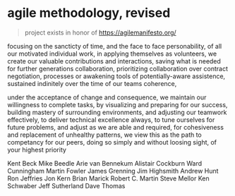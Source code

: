 # agile methodology, revised

> project exists in honor of https://agilemanifesto.org/

focusing on the sancticty of time, 
and the face to face personability, 
of all our motivated individual work,
in applying themselves as volunteers,
we create our valuable contributions and interactions,
saving what is needed for further generations collaboration,
prioritizing collaboration over contract negotiation,
processes or awakening tools of potentially-aware assistence,
sustained indinitely over the time of our teams coherence,

under the acceptance of change and consequence,
we maintain our willingness to complete tasks,
by visualizing and preparing for our success,
building mastery of surrounding environments,
and adjusting our teamwork effectively,
to deliver technical excellence always,
to tune ourselves for future problems,
and adjust as we are able and required,
for cohesiveness and replacement of unhealthy patterns,
we view this as the path to competancy for our peers,
doing so simply and without loosing sight,
of your highest priority

Kent Beck
Mike Beedle
Arie van Bennekum
Alistair Cockburn
Ward Cunningham
Martin Fowler
James Grenning
Jim Highsmith
Andrew Hunt
Ron Jeffries
Jon Kern
Brian Marick
Robert C. Martin
Steve Mellor
Ken Schwaber
Jeff Sutherland
Dave Thomas

